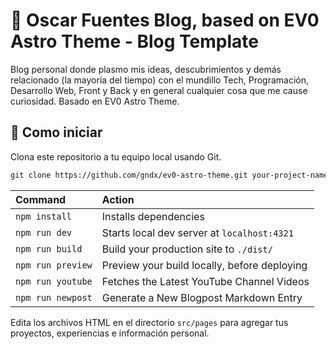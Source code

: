 # 🚀 Oscar Fuentes Blog, based on EV0 Astro Theme - Blog Template

Blog personal donde plasmo mis ideas, descubrimientos y demás relacionado (la mayoría del tiempo) con el mundillo Tech, Programación, Desarrollo Web, Front y Back y en general cualquier cosa que me cause curiosidad. Basado en EV0 Astro Theme.

## 🚀 Como iniciar

Clona este repositorio a tu equipo local usando Git.

```scheme
git clone https://github.com/gndx/ev0-astro-theme.git your-project-name
```

| Command           | Action                                       |
| :---------------- | :------------------------------------------- |
| `npm install`     | Installs dependencies                        |
| `npm run dev`     | Starts local dev server at `localhost:4321`  |
| `npm run build`   | Build your production site to `./dist/`      |
| `npm run preview` | Preview your build locally, before deploying |
| `npm run youtube` | Fetches the Latest YouTube Channel Videos    |
| `npm run newpost` | Generate a New Blogpost Markdown Entry       |

Edita los archivos HTML en el directorio `src/pages` para agregar tus proyectos, experiencias e información personal.
